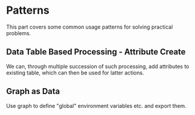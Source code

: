 # Patterns

This part covers some common usage patterns for solving practical problems.

## Data Table Based Processing - Attribute Create

<!--From functional scripting, from Excel usage, from Houdini point processing, from limitations of no-lambda LINQ. In Houdini it's the Attribute Wrangler node.-->
<!-- Like Pandas Dataframe -->

We can, through multiple succession of such processing, add attributes to existing table, which can then be used for latter actions.

## Graph as Data

Use graph to define "global" environment variables etc. and export them.